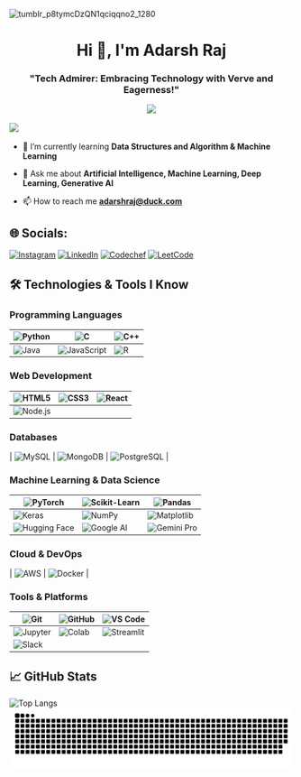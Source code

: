 ![tumblr_p8tymcDzQN1qciqqno2_1280](https://github.com/silentkiller18/silentkiller18/assets/89922781/2e943aa2-630a-46a4-ba35-7d8cf6c2f421)

<h1 align="center">Hi 👋, I'm Adarsh Raj</h1>
<h3 align="center">"Tech Admirer: Embracing Technology with Verve and Eagerness!"</h3>
<div id="header" align="center">

![](https://quotes-github-readme.vercel.app/api?type=horizontal&theme=radical)
</div>

[![](https://visitcount.itsvg.in/api?id=silentkiller18&icon=2&color=1)](https://visitcount.itsvg.in)

- 🌱 I’m currently learning **Data Structures and Algorithm & Machine Learning**

- 💬 Ask me about **Artificial Intelligence, Machine Learning, Deep Learning, Generative AI**

- 📫 How to reach me **adarshraj@duck.com**

## 🌐 Socials:
[![Instagram](https://img.shields.io/badge/Instagram-%23E4405F.svg?logo=Instagram&logoColor=white)](https://instagram.com/im.adarsh_raj) [![LinkedIn](https://img.shields.io/badge/LinkedIn-%230077B5.svg?logo=linkedin&logoColor=white)](https://www.linkedin.com/in/adarsh-raj-700013214/) 
[![Codechef](https://img.shields.io/badge/Codechef-%23B92B27.svg?&style=for-the-badge&logo=Codechef&logoColor=white)](https://www.codechef.com/users/adarshraj18)
[![LeetCode](https://img.shields.io/badge/-LeetCode-FFA116?style=for-the-badge&logo=LeetCode&logoColor=black)](https://leetcode.com/adarshraj10994/)

## 🛠️ Technologies & Tools I Know

### Programming Languages
| ![Python](https://img.shields.io/badge/Python-3776AB?style=flat&logo=python&logoColor=white) | ![C](https://img.shields.io/badge/C-00599C?style=flat&logo=c&logoColor=white) | ![C++](https://img.shields.io/badge/C++-00599C?style=flat&logo=c%2B%2B&logoColor=white) |
|---|---|---|
| ![Java](https://img.shields.io/badge/Java-007396?style=flat&logo=java&logoColor=white) | ![JavaScript](https://img.shields.io/badge/JavaScript-F7DF1E?style=flat&logo=javascript&logoColor=black) | ![R](https://img.shields.io/badge/R-276DC3?style=flat&logo=r&logoColor=white) |

### Web Development
| ![HTML5](https://img.shields.io/badge/HTML5-E34F26?style=flat&logo=html5&logoColor=white) | ![CSS3](https://img.shields.io/badge/CSS3-1572B6?style=flat&logo=css3&logoColor=white) | ![React](https://img.shields.io/badge/React-20232A?style=flat&logo=react&logoColor=61DAFB) |
|---|---|---|
| ![Node.js](https://img.shields.io/badge/Node.js-339933?style=flat&logo=node-dot-js&logoColor=white) |

### Databases
| ![MySQL](https://img.shields.io/badge/MySQL-4479A1?style=flat&logo=mysql&logoColor=white) | ![MongoDB](https://img.shields.io/badge/MongoDB-4EA94B?style=flat&logo=mongodb&logoColor=white) | ![PostgreSQL](https://img.shields.io/badge/PostgreSQL-336791?style=flat&logo=postgresql&logoColor=white) |

### Machine Learning & Data Science
| ![PyTorch](https://img.shields.io/badge/PyTorch-EE4C2C?style=flat&logo=pytorch&logoColor=white) | ![Scikit-Learn](https://img.shields.io/badge/Scikit--Learn-F7931E?style=flat&logo=scikit-learn&logoColor=white) | ![Pandas](https://img.shields.io/badge/Pandas-150458?style=flat&logo=pandas&logoColor=white) |
|---|---|---|
| ![Keras](https://img.shields.io/badge/Keras-D00000?style=flat&logo=keras&logoColor=white) | ![NumPy](https://img.shields.io/badge/NumPy-013243?style=flat&logo=numpy&logoColor=white) | ![Matplotlib](https://img.shields.io/badge/Matplotlib-3776AB?style=flat&logo=python&logoColor=white) |
| ![Hugging Face](https://img.shields.io/badge/Hugging%20Face-FFAE00?style=flat&logo=hugging-face&logoColor=white) | ![Google AI](https://img.shields.io/badge/Google%20AI-4285F4?style=flat&logo=google&logoColor=white) | ![Gemini Pro](https://img.shields.io/badge/Gemini%20Pro-FF5733?style=flat&logo=gemini&logoColor=white) |

### Cloud & DevOps
| ![AWS](https://img.shields.io/badge/AWS-232F3E?style=flat&logo=amazon-aws&logoColor=white) | ![Docker](https://img.shields.io/badge/Docker-2496ED?style=flat&logo=docker&logoColor=white) |

### Tools & Platforms
| ![Git](https://img.shields.io/badge/Git-F05032?style=flat&logo=git&logoColor=white) | ![GitHub](https://img.shields.io/badge/GitHub-181717?style=flat&logo=github&logoColor=white) | ![VS Code](https://img.shields.io/badge/VS%20Code-007ACC?style=flat&logo=visual-studio-code&logoColor=white) |
|---|---|---|
| ![Jupyter](https://img.shields.io/badge/Jupyter-F37626?style=flat&logo=jupyter&logoColor=white) | ![Colab](https://img.shields.io/badge/Colab-F9AB00?style=flat&logo=google-colab&logoColor=white) | ![Streamlit](https://img.shields.io/badge/Streamlit-FF4B4B?style=flat&logo=streamlit&logoColor=white) |
| ![Slack](https://img.shields.io/badge/Slack-4A154B?style=flat&logo=slack&logoColor=white) |

## 📈 GitHub Stats
![Top Langs](https://github-readme-stats.vercel.app/api/top-langs/?username=silentkiller18&hide_progress=true)
![](https://raw.githubusercontent.com/silentkiller18/silentkiller18/output/github-contribution-grid-snake.svg)
